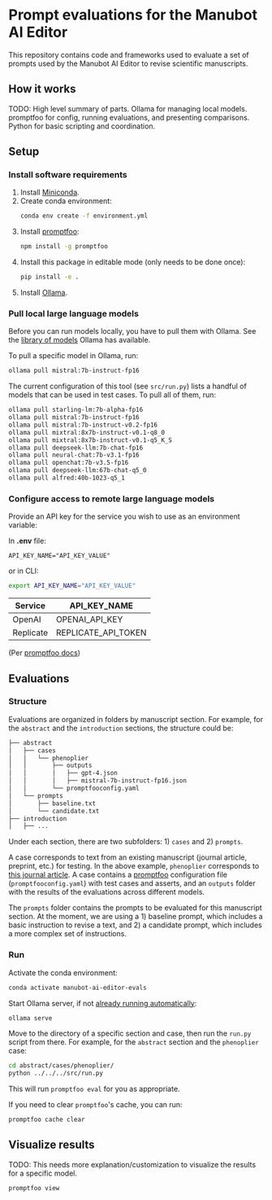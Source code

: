 # Prompt evaluations for the Manubot AI Editor

This repository contains code and frameworks used to evaluate a set of prompts used by
the Manubot AI Editor to revise scientific manuscripts.

## How it works

TODO: High level summary of parts. Ollama for managing local models. promptfoo for config, running evaluations, and presenting comparisons. Python for basic scripting and coordination.

## Setup

### Install software requirements

1. Install [Miniconda](https://docs.conda.io/en/latest/miniconda.html).
1. Create conda environment:
   ```bash
   conda env create -f environment.yml
   ```
1. Install [promptfoo](https://promptfoo.dev/):
   ```bash
   npm install -g promptfoo
   ```
1. Install this package in editable mode (only needs to be done once):
   ```bash
   pip install -e .
   ```
1. Install [Ollama](https://ollama.ai/).

### Pull local large language models

Before you can run models locally, you have to pull them with Ollama.
See the [library of models](https://ollama.ai/library) Ollama has available.

To pull a specific model in Ollama, run:

```bash
ollama pull mistral:7b-instruct-fp16
```

The current configuration of this tool (see `src/run.py`) lists a handful of models that can be used in test cases.
To pull all of them, run:

```bash
ollama pull starling-lm:7b-alpha-fp16
ollama pull mistral:7b-instruct-fp16
ollama pull mistral:7b-instruct-v0.2-fp16
ollama pull mixtral:8x7b-instruct-v0.1-q8_0
ollama pull mixtral:8x7b-instruct-v0.1-q5_K_S
ollama pull deepseek-llm:7b-chat-fp16
ollama pull neural-chat:7b-v3.1-fp16
ollama pull openchat:7b-v3.5-fp16
ollama pull deepseek-llm:67b-chat-q5_0
ollama pull alfred:40b-1023-q5_1
```

### Configure access to remote large language models

Provide an API key for the service you wish to use as an environment variable:

In **.env** file:

```
API_KEY_NAME="API_KEY_VALUE"
```

or in CLI:

```bash
export API_KEY_NAME="API_KEY_VALUE"
```

| Service   | API_KEY_NAME        |
| --------- | ------------------- |
| OpenAI    | OPENAI_API_KEY      |
| Replicate | REPLICATE_API_TOKEN |

(Per [promptfoo docs](https://www.promptfoo.dev/docs/providers))

## Evaluations

### Structure

Evaluations are organized in folders by manuscript section.
For example, for the `abstract` and the `introduction` sections, the structure could be:

```bash
├── abstract
│   ├── cases
│   │   └── phenoplier
│   │       ├── outputs
│   │       │   ├── gpt-4.json
│   │       │   ├── mistral-7b-instruct-fp16.json
│   │       └── promptfooconfig.yaml
│   └── prompts
│       ├── baseline.txt
│       └── candidate.txt
├── introduction
│   ├── ...
```

Under each section, there are two subfolders: 1) `cases` and 2) `prompts`.

A case corresponds to text from an existing manuscript (journal article, preprint, etc.) for testing.
In the above example, `phenoplier` corresponds to [this journal article](https://doi.org/10.1038/s41467-023-41057-4).
A case contains a [promptfoo](https://promptfoo.dev/) configuration file (`promptfooconfig.yaml`) with test cases and asserts, and an `outputs` folder with the results of the evaluations across different models.

The `prompts` folder contains the prompts to be evaluated for this manuscript section.
At the moment, we are using a 1) baseline prompt, which includes a basic instruction to revise a text, and 2) a candidate prompt, which includes a more complex set of instructions.

### Run

Activate the conda environment:

```bash
conda activate manubot-ai-editor-evals
```

Start Ollama server, if not [already running automatically](https://github.com/jmorganca/ollama/issues/707):

```bash
ollama serve
```

Move to the directory of a specific section and case, then run the `run.py` script from there.
For example, for the `abstract` section and the `phenoplier` case:

```bash
cd abstract/cases/phenoplier/
python ../../../src/run.py
```

This will run `promptfoo eval` for you as appropriate.

If you need to clear `promptfoo`'s cache, you can run:

```bash
promptfoo cache clear
```

## Visualize results

TODO: This needs more explanation/customization to visualize the results for a specific model.

```bash
promptfoo view
```
